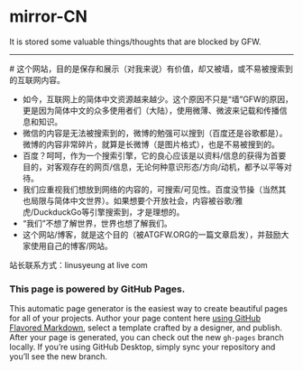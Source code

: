 # mirror-CN
It is stored some valuable things/thoughts that are blocked by GFW.
<br>
<hr>
# 这个网站，目的是保存和展示（对我来说）有价值，却又被墙，或不易被搜索到的互联网内容。

+ 如今，互联网上的简体中文资源越来越少。这个原因不只是“墙”GFW的原因，更是因为简体中文的众多使用者们（大陆），使用微薄、微波来记载和传播信息和知识。
+ 微信的内容是无法被搜索到的，微博的勉强可以搜到（百度还是谷歌都是）。微博的内容非常碎片，就算是长微博（是图片格式），也是不易被搜到的。
+ 百度？呵呵，作为一个搜索引擎，它的良心应该是以资料/信息的获得为首要目的，对客观存在的网页/信息，无论何种意识形态/方向/动机，都予以平等对待。
+ 我们应重视我们想放到网络的内容的，可搜索/可见性。百度没节操（当然其也局限与简体中文世界）。如果想要个开放社会，内容被谷歌/雅虎/DuckduckGo等引擎搜索到，才是理想的。
+ “我们”不想了解世界，世界也想了解我们。
+ 这个网站/博客，就是这个目的（被ATGFW.ORG的一篇文章启发），并鼓励大家使用自己的博客/网站。

站长联系方式：linusyeung at live com

### This page is powered by GitHub Pages.
This automatic page generator is the easiest way to create beautiful pages for all of your projects. Author your page content here [using GitHub Flavored Markdown](https://guides.github.com/features/mastering-markdown/), select a template crafted by a designer, and publish. After your page is generated, you can check out the new `gh-pages` branch locally. If you’re using GitHub Desktop, simply sync your repository and you’ll see the new branch.

